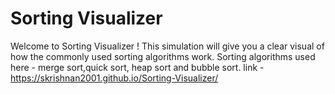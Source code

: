 # Sorting Visualizer

Welcome to Sorting Visualizer ! 
This simulation will give you a clear visual of how the commonly used sorting algorithms work.
Sorting algorithms used here - merge sort,quick sort, heap sort and bubble sort.
link - https://skrishnan2001.github.io/Sorting-Visualizer/
